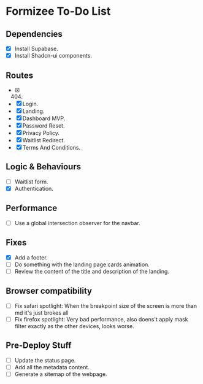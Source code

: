 # Formizee To-Do List

## Dependencies

- [x] Install Supabase.
- [x] Install Shadcn-ui components.

## Routes

- [x] 404.
- [x] Login.
- [x] Landing.
- [x] Dashboard MVP.
- [x] Password Reset.
- [x] Privacy Policy.
- [x] Waitlist Redirect.
- [x] Terms And Conditions.

## Logic & Behaviours

- [ ] Waitlist form.
- [x] Authentication.

## Performance

- [ ] Use a global intersection observer for the navbar.

## Fixes

- [x] Add a footer.
- [ ] Do something with the landing page cards animation.
- [ ] Review the content of the title and description of the landing.

## Browser compatibility

- [ ] Fix safari spotlight: When the breakpoint size of the screen is more than md it's just brokes all
- [ ] Fix firefox spotlight: Very bad performance, also doens't apply mask filter exactly as the other devices, looks worse.

## Pre-Deploy Stuff

- [ ] Update the status page.
- [ ] Add all the metadata content.
- [ ] Generate a sitemap of the webpage.
